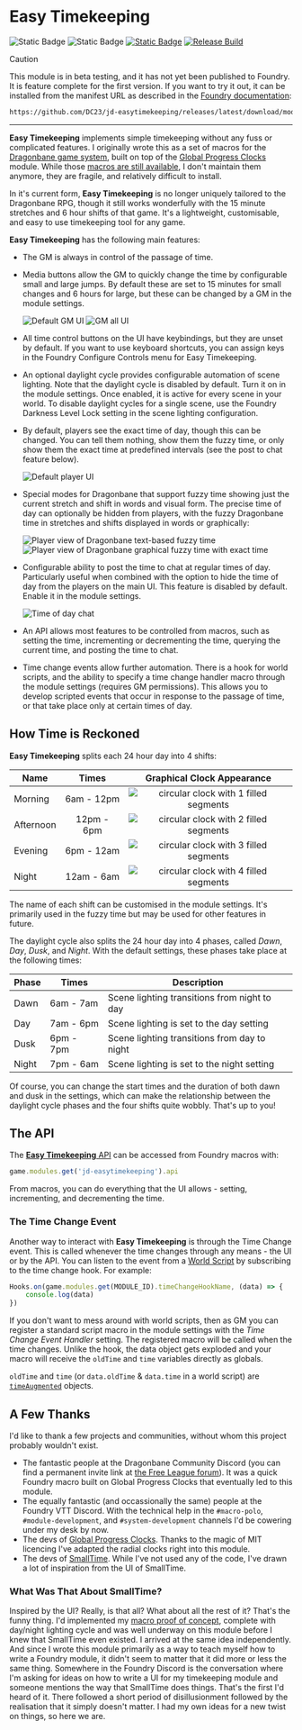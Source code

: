 # Easy Timekeeping

![Static Badge](https://img.shields.io/badge/Module%20Status-Beta%20Testing-red)
![Static Badge](https://img.shields.io/badge/Version-0.7.1-blue)
[![Static Badge](https://img.shields.io/badge/Foundry-v12+-orange)](https://foundryvtt.com/)
[![Release Build](https://github.com/DC23/jd-easytimekeeping/actions/workflows/main.yml/badge.svg)](https://github.com/DC23/jd-easytimekeeping/actions/workflows/main.yml)

> [!CAUTION]
> This module is in beta testing, and it has not yet been published to Foundry. It is feature complete for the first version. If you want to try it out, it can be installed from the manifest URL as described in the [Foundry documentation](https://foundryvtt.com/article/modules/):

```html
https://github.com/DC23/jd-easytimekeeping/releases/latest/download/module.json
```

---

**Easy Timekeeping** implements simple timekeeping without any fuss or complicated features. I originally wrote this as a set of macros for the [Dragonbane game system](https://foundryvtt.com/packages/dragonbane), built on top of the [Global Progress Clocks](https://foundryvtt.com/packages/global-progress-clocks) module. While those [macros are still available](https://github.com/DC23/foundry-macros/blob/main/dbtime/dbtime-readme.md), I don't maintain them anymore, they are fragile, and relatively difficult to install.

In it's current form, **Easy Timekeeping** is no longer uniquely tailored to the Dragonbane RPG, though it still works wonderfully with the 15 minute stretches and 6 hour shifts of that game. It's a lightweight, customisable, and easy to use timekeeping tool for any game.

**Easy Timekeeping** has the following main features:

- The GM is always in control of the passage of time.

- Media buttons allow the GM to quickly change the time by configurable small and large jumps. By default these are set to 15 minutes for small changes and 6 hours for large, but these can be changed by a GM in the module settings.

    ![Default GM UI](./documentation/img/gm-default-ui.png)
    ![GM all UI](./documentation/img/gm-all-ui.png)

- All time control buttons on the UI have keybindings, but they are unset by default. If you want to use keyboard shortcuts, you can assign keys in the Foundry Configure Controls menu for Easy Timekeeping.

- An optional daylight cycle provides configurable automation of scene lighting. Note that the daylight cycle is disabled by default. Turn it on in the module settings. Once enabled, it is active for every scene in your world. To disable daylight cycles for a single scene, use the Foundry Darkness Level Lock setting in the scene lighting configuration.

- By default, players see the exact time of day, though this can be changed. You can tell them nothing, show them the fuzzy time, or only show them the exact time at predefined intervals (see the post to chat feature below).

    ![Default player UI](./documentation/img/player-default-ui.png)

- Special modes for Dragonbane that support fuzzy time showing just the current stretch and shift in words and visual form. The precise time of day can optionally be hidden from players, with the fuzzy Dragonbane time in stretches and shifts displayed in words or graphically:

    ![Player view of Dragonbane text-based fuzzy time](./documentation/img/player-fuzzy-dragonbane.png)
    ![Player view of Dragonbane graphical fuzzy time with exact time](./documentation/img/player-dragonbane-graphical.png)

- Configurable ability to post the time to chat at regular times of day. Particularly useful when combined with the option to hide the time of day from the players on the main UI. This feature is disabled by default. Enable it in the module settings.

    ![Time of day chat](./documentation/img/chat.png)

- An API allows most features to be controlled from macros, such as setting the time, incrementing or decrementing the time, querying the current time, and posting the time to chat.

- Time change events allow further automation. There is a hook for world scripts, and the ability to specify a time change handler macro through the module settings (requires GM permissions). This allows you to develop scripted events that occur in response to the passage of time, or that take place only at certain times of day.

## How Time is Reckoned

**Easy Timekeeping** splits each 24 hour day into 4 shifts:

| Name | Times | Graphical Clock Appearance |
| ---  | :--------: | :---: |
| Morning| 6am - 12pm | ![circular clock with 1 filled segments](./documentation/img/morning-clock.png) |
| Afternoon| 12pm - 6pm | ![circular clock with 2 filled segments](./documentation/img/afternoon-clock.png) |
| Evening| 6pm - 12am | ![circular clock with 3 filled segments](./documentation/img/evening-clock.png) |
| Night| 12am - 6am | ![circular clock with 4 filled segments](./documentation/img/night-clock.png) |

The name of each shift can be customised in the module settings. It's primarily used in the fuzzy time but may be used
for other features in future.

The daylight cycle also splits the 24 hour day into 4 phases, called *Dawn*, *Day*, *Dusk*, and *Night*. With the default settings, these phases take place at the following times:

| Phase | Times | Description |
| ----- | ----- | ----------- |
| Dawn | 6am - 7am | Scene lighting transitions from night to day |
| Day | 7am - 6pm | Scene lighting is set to the day setting |
| Dusk | 6pm - 7pm | Scene lighting transitions from day to night |
| Night | 7pm - 6am | Scene lighting is set to the night setting |

Of course, you can change the start times and the duration of both dawn and dusk in the settings, which can make the relationship between the daylight cycle phases and the four shifts quite wobbly. That's up to you!

## The API

The [**Easy Timekeeping** API](./documentation/timekeeper.md) can be accessed from Foundry macros with:

```js
game.modules.get('jd-easytimekeeping').api
```

From macros, you can do everything that the UI allows - setting, incrementing, and decrementing the time.

### The Time Change Event

Another way to interact with **Easy Timekeeping** is through the Time Change event. This is called whenever the time changes through any means - the UI or by the API. You can listen to the event from a [World Script](https://foundryvtt.wiki/en/basics/world-scripts) by subscribing to the time change hook. For example:

```js
Hooks.on(game.modules.get(MODULE_ID).timeChangeHookName, (data) => {
    console.log(data)
})
```

If you don't want to mess around with world scripts, then as GM you can register a standard script macro in the module settings with the *Time Change Event Handler* setting. The registered macro will be called when the time changes. Unlike the hook, the data object gets exploded and your macro will receive the `oldTime` and `time` variables directly as globals.

`oldTime` and `time` (or `data.oldTime` & `data.time` in a world script) are [`timeAugmented`](./documentation/timekeeper.md#timeaugmented) objects.

## A Few Thanks

I'd like to thank a few projects and communities, without whom this project probably wouldn't exist.

- The fantastic people at the Dragonbane Community Discord (you can find a permanent invite link at [the Free League forum](https://forum.frialigan.se/viewtopic.php?t=12039)). It was a quick Foundry macro built on Global Progress Clocks that eventually led to this module.
- The equally fantastic (and occassionally the same) people at the Foundry VTT Discord. With the technical help in the `#macro-polo`, `#module-development`, and `#system-development` channels I'd be cowering under my desk by now.
- The devs of [Global Progress Clocks](https://github.com/CarlosFdez/global-progress-clocks). Thanks to the magic of MIT licencing I've adapted the radial clocks right into this module.
- The devs of [SmallTime](https://github.com/unsoluble/smalltime). While I've not used any of the code, I've drawn a lot of inspiration from the UI of SmallTime.

### What Was That About SmallTime?

Inspired by the UI? Really, is that all? What about all the rest of it? That's the funny thing. I'd implemented my [macro proof of concept](https://github.com/DC23/foundry-macros/blob/main/dbtime/dbtime-readme.md), complete with day/night lighting cycle and was well underway on this module before I knew that SmallTime even existed. I arrived at the same idea independently. And since I wrote this module primarily as a way to teach myself how to write a Foundry module, it didn't seem to matter that it did more or less the same thing. Somewhere in the Foundry Discord is the conversation where I'm asking for ideas on how to write a UI for my timekeeping module and someone mentions the way that SmallTime does things. That's the first I'd heard of it. There followed a short period of disillusionment followed by the realisation that it simply doesn't matter. I had my own ideas for a new twist on things, so here we are.

